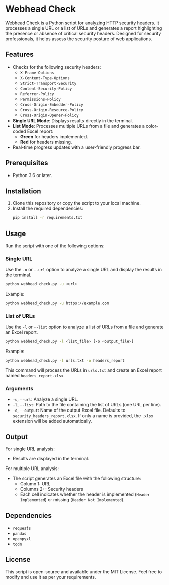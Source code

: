 
# Webhead Check

Webhead Check is a Python script for analyzing HTTP security headers. It processes a single URL or a list of URLs and generates a report highlighting the presence or absence of critical security headers. Designed for security professionals, it helps assess the security posture of web applications.

## Features

- Checks for the following security headers:
  - `X-Frame-Options`
  - `X-Content-Type-Options`
  - `Strict-Transport-Security`
  - `Content-Security-Policy`
  - `Referrer-Policy`
  - `Permissions-Policy`
  - `Cross-Origin-Embedder-Policy`
  - `Cross-Origin-Resource-Policy`
  - `Cross-Origin-Opener-Policy`
- **Single URL Mode**: Displays results directly in the terminal.
- **List Mode**: Processes multiple URLs from a file and generates a color-coded Excel report:
  - **Green** for headers implemented.
  - **Red** for headers missing.
- Real-time progress updates with a user-friendly progress bar.

## Prerequisites

- Python 3.6 or later.

## Installation

1. Clone this repository or copy the script to your local machine.
2. Install the required dependencies:
   ```bash
   pip install -r requirements.txt
   ```

## Usage

Run the script with one of the following options:

### Single URL

Use the `-u` or `--url` option to analyze a single URL and display the results in the terminal.

```bash
python webhead_check.py -u <url>
```

Example:

```bash
python webhead_check.py -u https://example.com
```

### List of URLs

Use the `-l` or `--list` option to analyze a list of URLs from a file and generate an Excel report.

```bash
python webhead_check.py -l <list_file> [-o <output_file>]
```

Example:

```bash
python webhead_check.py -l urls.txt -o headers_report
```

This command will process the URLs in `urls.txt` and create an Excel report named `headers_report.xlsx`.

### Arguments

- `-u`, `--url`: Analyze a single URL.
- `-l`, `--list`: Path to the file containing the list of URLs (one URL per line).
- `-o`, `--output`: Name of the output Excel file. Defaults to `security_headers_report.xlsx`. If only a name is provided, the `.xlsx` extension will be added automatically.

## Output

For single URL analysis:

- Results are displayed in the terminal.

For multiple URL analysis:

- The script generates an Excel file with the following structure:
  - Column 1: URL
  - Columns 2+: Security headers
  - Each cell indicates whether the header is implemented (`Header Implemented`) or missing (`Header Not Implemented`).

## Dependencies

- `requests`
- `pandas`
- `openpyxl`
- `tqdm`

## License

This script is open-source and available under the MIT License. Feel free to modify and use it as per your requirements.
